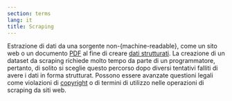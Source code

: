 ```yaml
---
section: terms
lang: it
title: Scraping
---
```


Estrazione di dati da una sorgente non-{machine-readable}, come un sito web o un documento [PDF](/glossary/en/pdf/) al fine di creare [dati strutturati](/glossary/it/structured_data). La creazione di un dataset da scraping richiede molto tempo da parte di un programmatore, pertanto, di solito si sceglie questo percorso dopo diversi tentativi falliti di avere i dati in forma strutturat. Possono essere avanzate questioni legali come violazioni di [copyright](/glossary/it/copyright/) o di termini di utilizzo nelle operazioni di scraping da siti web.
